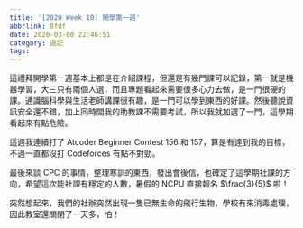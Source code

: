 ```yaml
---
title: '[2020 Week 10] 開學第一週'
abbrlink: 8fdf
date: 2020-03-08 22:46:51
category: 週記
tags:
---
```

這禮拜開學第一週基本上都是在介紹課程，但還是有幾門課可以記錄，第一就是機器學習，大三只有兩個人選，而且專題看起來需要很多心力去做，是一門很硬的課。通識腦科學與生活老師講課很有趣，是一門可以學到東西的好課。然後聽說資訊安全還不錯，加上同時間我的助教課不需要考試，所以我就加選了一門，這學期看起來有點危險。
<!-- more -->
這週我連續打了 Atcoder Beginner Contest 156 和 157，算是有達到我的目標，不過一直都沒打 Codeforces 有點不對勁。

最後來談 CPC 的事情，整理寒訓的東西，發出會後信，也確定了這學期社課的方向，希望這次能社課有穩定的人數，暑假的 NCPU 直接報名 $\frac{3}{5}$ 啦！

突然想起來，我們的社辦突然出現一隻已無生命的飛行生物，學校有來消毒處理，因此教室還關閉了一天多，怕！